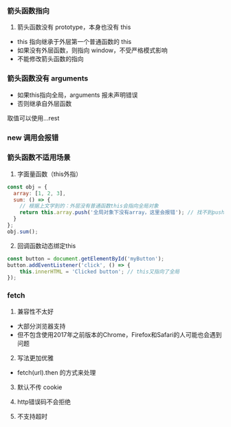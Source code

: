 
### 箭头函数指向

1. 箭头函数没有 prototype，本身也没有 this

- this 指向继承于外层第一个普通函数的 this
- 如果没有外层函数，则指向 window，不受严格模式影响
- 不能修改箭头函数的指向


### 箭头函数没有 arguments

- 如果this指向全局，arguments 报未声明错误
- 否则继承自外层函数

取值可以使用...rest


### new 调用会报错



### 箭头函数不适用场景

1. 字面量函数（this外指）

``` javascript
const obj = {
  array: [1, 2, 3],
  sum: () => {
    // 根据上文学到的：外层没有普通函数this会指向全局对象
    return this.array.push('全局对象下没有array，这里会报错'); // 找不到push方法
  }
};
obj.sum();
```

2. 回调函数动态绑定this

``` javascript
const button = document.getElementById('myButton');
button.addEventListener('click', () => {
    this.innerHTML = 'Clicked button'; // this又指向了全局
});
```


### fetch

1. 兼容性不太好  
- 大部分浏览器支持
- 但不包含使用2017年之前版本的Chrome，Firefox和Safari的人可能也会遇到问题

2. 写法更加优雅
- fetch(url).then 的方式来处理

3. 默认不传 cookie

4. http错误码不会拒绝

5. 不支持超时

